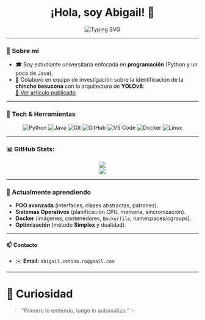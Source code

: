 <!--
📝 CONSEJOS:
1) Cambia <tu-usuario> por tu usuario real de GitHub.
2) Actualiza los enlaces con tus proyectos, LinkedIn, ORCID y correo.
-->

<h1 align="center">¡Hola, soy Abigail! 👋</h1>

</p>
<p align="center"> 
  <img
    src="https://readme-typing-svg.demolab.com?font=Fira+Code&pause=1200&color=FF69B4&center=true&vCenter=true&width=800&lines=%C2%A1Hola%2C+soy+Abigail!+%F0%9F%91%8B;Estudiante+de+programaci%C3%B3n;Python+%26+Java;Estructuras+de+datos;Sistemas+Operativos;C%C3%A1lculo+Vectorial;Simplex"
    alt="Typing SVG" />
</p>


---

### 🧭 Sobre mí

- 🎓 Soy estudiante universitaria enfocada en **programación** (Python y un poco de Java).  
- 🔬 Colaboro en equipo de investigación sobre la identificación de la **chinche besucona** con la arquitectura de **YOLOv8**:  
  [📄 Ver artículo publicado](https://maikron.org/jaica/index.php/ojs/article/view/36?fbclid=IwY2xjawMifxNIeHRuA2FIbQIxMABicmIkETE5cjhGb2xYTDRCMURhdxEAR49QiFuFeJpM0vkfSzCNQgILJoVU0fVuBeaO2Z2m2TLLc6Hk5diqI3XPWcYQ_aem_LgzBlG87FTnyo0a9zYpn6w)

---

### 🔧 Tech & Herramientas
<p align="center">
  <img alt="Python" src="https://img.shields.io/badge/Python-3776AB?logo=python&logoColor=white&style=flat-square" />
  <img alt="Java" src="https://img.shields.io/badge/Java-007396?logo=java&logoColor=white&style=flat-square" />
  <img alt="Git" src="https://img.shields.io/badge/Git-F05032?logo=git&logoColor=white&style=flat-square" />
  <img alt="GitHub" src="https://img.shields.io/badge/GitHub-181717?logo=github&logoColor=white&style=flat-square" />
  <img alt="VS Code" src="https://img.shields.io/badge/VS%20Code-007ACC?logo=visualstudiocode&logoColor=white&style=flat-square" />
  <img alt="Docker" src="https://img.shields.io/badge/Docker-2496ED?logo=docker&logoColor=white&style=flat-square" />
  <img alt="Linux" src="https://img.shields.io/badge/Linux-FCC624?logo=linux&logoColor=black&style=flat-square" />
</p>

---

### 📊 GitHub Stats:

<p align="center">
  <img src="https://github-readme-stats.vercel.app/api?username=AbigailCet&theme=ambient_gradient&hide_border=true&include_all_commits=false&count_private=false" />
  <br/>
  <img src="https://nirzak-streak-stats.vercel.app?user=AbigailCet&theme=ambient_gradient&hide_border=true" />
</p>


---

### 🧠 Actualmente aprendiendo
- **POO avanzada** (interfaces, clases abstractas, patrones).
- **Sistemas Operativos** (planificación CPU, memoria, sincronización).
- **Docker** (imágenes, contenedores, `Dockerfile`, namespaces/cgroups).
- **Optimización** (método **Simplex** y dualidad).

---

#### 📫 Contacto
- ✉️ **Email:** `abigail.cetina.ro@gmail.com` <!-- TODO -->

---

# 🧩 Curiosidad
> “Primero lo entiendo, luego lo automatizo.” ✨

<!-- Fin -->
